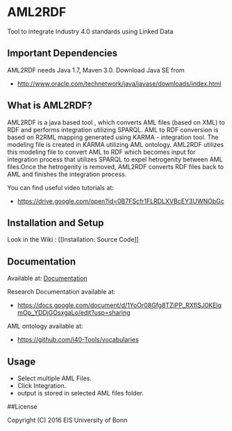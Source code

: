 # AML2RDF   
Tool to integrate Industry 4.0 standards using Linked Data


## Important Dependencies

AML2RDF needs Java 1.7, Maven 3.0. Download Java SE from  
* http://www.oracle.com/technetwork/java/javase/downloads/index.html


## What is AML2RDF?

AML2RDF is a java based tool , which converts AML files (based on XML) to RDF and performs integration utilizing SPARQL. AML to RDF conversion is based on R2RML mapping generated using KARMA - integration tool. The modeling file is created in KARMA utilizing AML ontology. AML2RDF utilizes this modeling file to convert AML to RDF which becomes input for integration process that utilizes SPARQL to expel hetrogenity between AML files.Once the hetrogenity is removed, AML2RDF converts RDF files back to AML and finishes the integration process.

You can find useful video tutorials at:   
* https://drive.google.com/open?id=0B7FScfr1FLRDLXVBcEY3UWNObGc


## Installation and Setup  

Look in the Wiki : [[Installation: Source Code]]

## Documentation  

Available at: [Documentation](documentation/)

Research Documentation available at:   
* https://docs.google.com/document/d/1YoOr08Gfg8TZjPP_RXflSJ0KElqmOp_YDDjGOsxgaLo/edit?usp=sharing

AML ontology available at:
* https://github.com/i40-Tools/vocabularies

## Usage  

* Select multiple AML Files.
* Click Integration.
* output is stored in selected AML files folder.


##License

Copyright (C) 2016 EIS University of Bonn
